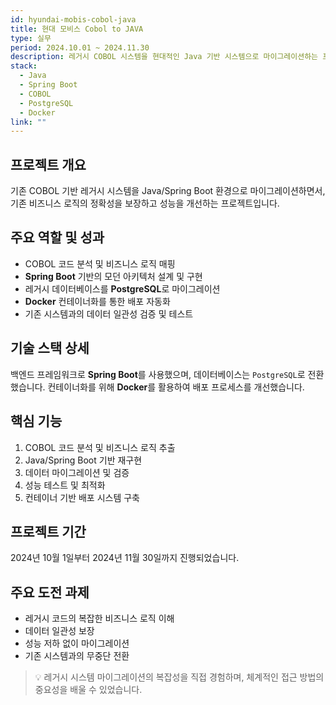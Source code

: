 ```yaml
---
id: hyundai-mobis-cobol-java
title: 현대 모비스 Cobol to JAVA
type: 실무
period: 2024.10.01 ~ 2024.11.30
description: 레거시 COBOL 시스템을 현대적인 Java 기반 시스템으로 마이그레이션하는 프로젝트를 진행했습니다. 비즈니스 로직 보존 및 성능 최적화에 중점을 두었습니다.
stack:
  - Java
  - Spring Boot
  - COBOL
  - PostgreSQL
  - Docker
link: ""
---
```


## 프로젝트 개요

기존 COBOL 기반 레거시 시스템을 Java/Spring Boot 환경으로 마이그레이션하면서, 기존 비즈니스 로직의 정확성을 보장하고 성능을 개선하는 프로젝트입니다.

## 주요 역할 및 성과

- COBOL 코드 분석 및 비즈니스 로직 매핑
- **Spring Boot** 기반의 모던 아키텍처 설계 및 구현
- 레거시 데이터베이스를 **PostgreSQL**로 마이그레이션
- **Docker** 컨테이너화를 통한 배포 자동화
- 기존 시스템과의 데이터 일관성 검증 및 테스트

## 기술 스택 상세

백엔드 프레임워크로 **Spring Boot**를 사용했으며, 데이터베이스는 `PostgreSQL`로 전환했습니다. 컨테이너화를 위해 **Docker**를 활용하여 배포 프로세스를 개선했습니다.

## 핵심 기능

1. COBOL 코드 분석 및 비즈니스 로직 추출
2. Java/Spring Boot 기반 재구현
3. 데이터 마이그레이션 및 검증
4. 성능 테스트 및 최적화
5. 컨테이너 기반 배포 시스템 구축

## 프로젝트 기간

2024년 10월 1일부터 2024년 11월 30일까지 진행되었습니다.

## 주요 도전 과제

- 레거시 코드의 복잡한 비즈니스 로직 이해
- 데이터 일관성 보장
- 성능 저하 없이 마이그레이션
- 기존 시스템과의 무중단 전환

> 💡 레거시 시스템 마이그레이션의 복잡성을 직접 경험하며, 체계적인 접근 방법의 중요성을 배울 수 있었습니다.
